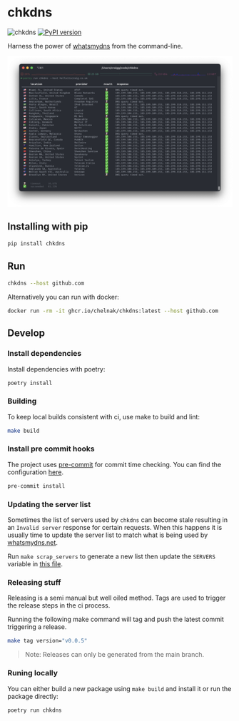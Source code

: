 # chkdns

![chkdns](https://github.com/chelnak/chkdns/actions/workflows/ci.yaml/badge.svg) [![PyPI version](https://badge.fury.io/py/chkdns.svg)](https://badge.fury.io/py/chkdns)

Harness the power of [whatsmydns](https://whatsmydns.net) from the command-line.

![chkdns](media/cli.png)

## Installing with pip

```bash
pip install chkdns
```

## Run

```bash
chkdns --host github.com
```

Alternatively you can run with docker:

```bash
docker run -rm -it ghcr.io/chelnak/chkdns:latest --host github.com
```

## Develop

### Install dependencies

Install dependencies with poetry:

```bash
poetry install
```

### Building

To keep local builds consistent with ci, use make to build and lint:

```bash
make build
```

### Install pre commit hooks

The project uses [pre-commit](https://pre-commit.com/) for commit time checking. You can find the configuration [here](.pre-commit-config.json).

```bash
pre-commit install
```

### Updating the server list

Sometimes the list of servers used by `chkdns` can become stale resulting in an `Invalid server` response for certain requests. When this happens it is usually time to update the server list to match what is being used by [whatsmydns.net](https://www.whatsmydns.net/).

Run `make scrap_servers` to generate a new list then update the `SERVERS` variable in [this file](./src/chkdns/whatsmydns/servers.py#95).

### Releasing stuff

Releasing is a semi manual but well oiled method. Tags are used to trigger the release steps in the ci process.

Running the following make command will tag and push the latest commit triggering a release.

```bash
make tag version="v0.0.5"
```

> Note: Releases can only be generated from the main branch.

### Runing locally

You can either build a new package using `make build` and install it or run the package directly:

```bash
poetry run chkdns
```
